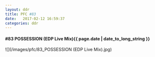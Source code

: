 ```yaml
---
layout: ddr
title: PFC #83
date:   2017-02-12 16:59:37
categories: ddr
---
```

#### **#83** POSSESSION (EDP Live Mix)<span class="pull-right">{{ page.date | date_to_long_string }}</span>
![](/images/pfc/83_POSSESSION (EDP Live Mix).jpg)
